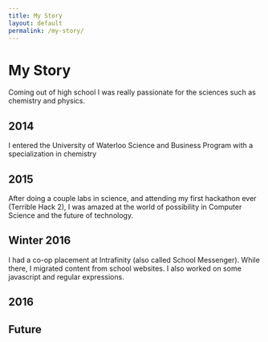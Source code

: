 ```yaml
---
title: My Story
layout: default
permalink: /my-story/
---
```

# My Story

Coming out of high school I was really passionate for the sciences such as chemistry and physics.

## 2014

I entered the University of Waterloo Science and Business Program with a specialization in chemistry

## 2015

After doing a couple labs in science, and attending my first hackathon ever (Terrible Hack 2), I was amazed at the world of possibility in Computer Science and the future of technology.

## Winter 2016

I had a co-op placement at Intrafinity (also called School Messenger). While there, I migrated content from school websites. I also worked on some javascript and regular expressions.

## 2016

## Future
